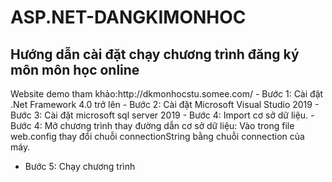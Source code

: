 # ASP.NET-DANGKIMONHOC
 <h2> Hướng dẫn cài đặt chạy chương trình đăng ký môn môn học online </h2>
 Website demo tham khảo:http://dkmonhocstu.somee.com/
- Bước 1: Cài đặt .Net Framework 4.0 trở lên
- Bước 2: Cài đặt Microsoft Visual Studio 2019
- Bước 3: Cài đặt microsoft sql server 2019
- Bước 4: Import cơ sở dữ liệu.
- Bước 4: Mở chương trình thay đường dẫn cơ sở dữ liệu:
Vào trong file web.config thay đổi chuỗi connectionString bằng chuỗi connection của máy. 
 
- Bước 5: Chạy chương trình
